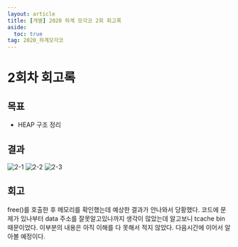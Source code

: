 ```yaml
---
layout: article
title: [개별] 2020 하계 모각코 2회 회고록
aside:
  toc: true
tag: 2020_하계모각코
---
```


# 2회차 회고록

## 목표

* HEAP 구조 정리

## 결과
![2-1](https://user-images.githubusercontent.com/48270067/89640421-7e3b8c00-d8ea-11ea-840d-c28a3361d0fb.jpg)
![2-2](https://user-images.githubusercontent.com/48270067/89640427-80054f80-d8ea-11ea-860b-1a9b1a4a9cef.jpg)
![2-3](https://user-images.githubusercontent.com/48270067/89640429-81367c80-d8ea-11ea-80fd-80f8d75a85ac.jpg)

## 회고

free()를 호출한 후 메모리를 확인했는데 예상한 결과가 안나와서 당황했다. 코드에 문제가 있나부터 data 주소를 잘못알고있나까지 생각이 많았는데 알고보니 tcache bin 때문이었다. 이부분의 내용은 아직 이해를 다 못해서 적지 않았다. 다음시간에 이어서 알아볼 예정이다.